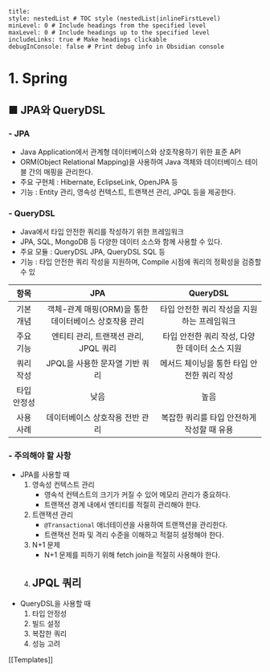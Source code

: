 ```table-of-contents
title: 
style: nestedList # TOC style (nestedList|inlineFirstLevel)
minLevel: 0 # Include headings from the specified level
maxLevel: 0 # Include headings up to the specified level
includeLinks: true # Make headings clickable
debugInConsole: false # Print debug info in Obsidian console
```

# 1. Spring
## ■ JPA와 QueryDSL

### - JPA
- Java Application에서 관계형 데이터베이스와 상호작용하기 위한 표준 API
- ORM(Object Relational Mapping)을 사용하여 Java 객체와 데이터베이스 테이블 간의 매핑을 관리한다.
- 주요 구현체 : Hibernate, EclipseLink, OpenJPA 등
- 기능 : Entity 관리, 영속성 컨텍스트, 트랜잭션 관리, JPQL 등을 제공한다.

### - QueryDSL
- Java에서 타입 안전한 쿼리를 작성하기 위한 프레임워크
- JPA, SQL, MongoDB 등 다양한 데이터 소스와 함께 사용할 수 있다.
- 주요 모듈 : QueryDSL JPA, QueryDSL SQL 등
- 기능 : 타입 안전한 쿼리 작성을 지원하며, Compile 시점에 쿼리의 정확성을 검증할 수 있

|   항목   |               JPA                |          QueryDSL           |
| :----: | :------------------------------: | :-------------------------: |
| 기본 개념  | 객체-관계 매핑(ORM)을 통한 데이터베이스 상호작용 관리 |  타입 안전한 쿼리 작성을 지원하는 프레임워크   |
| 주요 기능  |     엔티티 관리, 트랜잭션 관리, JPQL 쿼리     | 타입 안전한 쿼리 작성, 다양한 데이터 소스 지원 |
| 쿼리 작성  |       JPQL을 사용한 문자열 기반 쿼리        |  메서드 체이닝을 통한 타입 안전한 쿼리 작성   |
| 타입 안정성 |                낮음                |             높음              |
| 사용 사례  |        데이터베이스 상호작용 전반 관리         |  복잡한 쿼리를 타입 안전하게 작성할 때 유용   |
### - 주의해야 할 사항
- JPA를 사용할 때
    1. 영속성 컨텍스트 관리
         - 영속석 컨텍스트의 크기가 커질 수 있어 메모리 관리가 중요하다.
         - 트랜잭션 경계 내에서 엔티티를 적절히 관리해야 한다.
    2. 트랜잭션 관리
         - `@Transactional` 애너테이션을 사용하여 트랜잭션을 관리한다.
         - 트랜잭션 전파 및 격리 수준을 이해하고 적절히 설정해야 한다.
    3. N+1 문제
         - N+1 문제를 피하기 위해 fetch join을 적절히 사용해야 한다.
    4. JPQL 쿼리
         - 
- QueryDSL을 사용할 때
	1. 타입 안정성
	2. 빌드 설정
	3. 복잡한 쿼리
	4. 성능 고려


[[Templates]]
